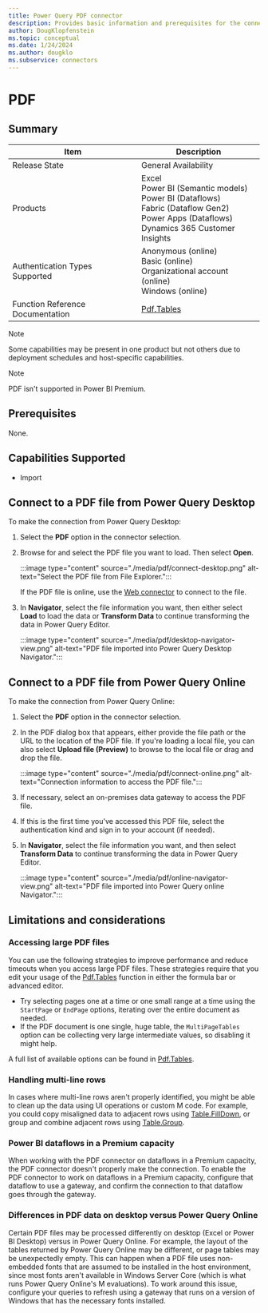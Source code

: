 ```yaml
---
title: Power Query PDF connector
description: Provides basic information and prerequisites for the connector, along with information on how to connect to PDF files.
author: DougKlopfenstein
ms.topic: conceptual
ms.date: 1/24/2024
ms.author: dougklo
ms.subservice: connectors
---
```


# PDF

## Summary

| Item | Description |
| ---- | ----------- |
| Release State | General Availability |
| Products | Excel<br/>Power BI (Semantic models)<br/>Power BI (Dataflows)<br/>Fabric (Dataflow Gen2)<br/>Power Apps (Dataflows)<br/>Dynamics 365 Customer Insights |
| Authentication Types Supported | Anonymous (online)<br/>Basic (online)<br/>Organizational account (online)</br>Windows (online) |
| Function Reference Documentation | [Pdf.Tables](/powerquery-m/pdf-tables) |

> [!NOTE]
> Some capabilities may be present in one product but not others due to deployment schedules and host-specific capabilities.

>[!NOTE]
> PDF isn't supported in Power BI Premium.

## Prerequisites

None.

## Capabilities Supported

* Import

## Connect to a PDF file from Power Query Desktop

To make the connection from Power Query Desktop:

1. Select the **PDF** option in the connector selection.
2. Browse for and select the PDF file you want to load. Then select **Open**.

   :::image type="content" source="./media/pdf/connect-desktop.png" alt-text="Select the PDF file from File Explorer.":::

   If the PDF file is online, use the [Web connector](web/web.md) to connect to the file.

3. In **Navigator**, select the file information you want, then either select **Load** to load the data or **Transform Data** to continue transforming the data in Power Query Editor.

   :::image type="content" source="./media/pdf/desktop-navigator-view.png" alt-text="PDF file imported into Power Query Desktop Navigator.":::

## Connect to a PDF file from Power Query Online

To make the connection from Power Query Online:

1. Select the **PDF** option in the connector selection.

2. In the PDF dialog box that appears, either provide the file path or the URL to the location of the PDF file. If you're loading a local file, you can also select **Upload file (Preview)** to browse to the local file or drag and drop the file.

   :::image type="content" source="./media/pdf/connect-online.png" alt-text="Connection information to access the PDF file.":::

3. If necessary, select an on-premises data gateway to access the PDF file.

4. If this is the first time you've accessed this PDF file, select the authentication kind and sign in to your account (if needed).

5. In **Navigator**, select the file information you want, and then select **Transform Data** to continue transforming the data in Power Query Editor.

   :::image type="content" source="./media/pdf/online-navigator-view.png" alt-text="PDF file imported into Power Query online Navigator.":::

## Limitations and considerations

### Accessing large PDF files

You can use the following strategies to improve performance and reduce timeouts when you access large PDF files. These strategies require that you edit your usage of the [Pdf.Tables](/powerquery-m/pdf-tables) function in either the formula bar or advanced editor.

* Try selecting pages one at a time or one small range at a time using the `StartPage` or `EndPage` options, iterating over the entire document as needed.
* If the PDF document is one single, huge table, the `MultiPageTables` option can be collecting very large intermediate values, so disabling it might help.

A full list of available options can be found in [Pdf.Tables](/powerquery-m/pdf-tables).

### Handling multi-line rows

In cases where multi-line rows aren't properly identified, you might be able to clean up the data using UI operations or custom M code. For example, you could copy misaligned data to adjacent rows using [Table.FillDown](/powerquery-m/table-filldown), or group and combine adjacent rows using [Table.Group](/powerquery-m/table-group).

### Power BI dataflows in a Premium capacity	

When working with the PDF connector on dataflows in a Premium capacity, the PDF connector doesn't properly make the connection. To enable the PDF connector to work on dataflows in a Premium capacity, configure that dataflow to use a gateway, and confirm the connection to that dataflow goes through the gateway.

### Differences in PDF data on desktop versus Power Query Online

Certain PDF files may be processed differently on desktop (Excel or Power BI Desktop) versus in Power Query Online. For example, the layout of the tables returned by Power Query Online may be different, or page tables may be unexpectedly empty. This can happen when a PDF file uses non-embedded fonts that are assumed to be installed in the host environment, since most fonts aren't available in Windows Server Core (which is what runs Power Query Online's M evaluations). To work around this issue, configure your queries to refresh using a gateway that runs on a version of Windows that has the necessary fonts installed.
